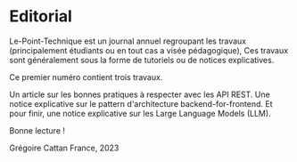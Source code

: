 # Editorial

Le-Point-Technique est un journal annuel regroupant les travaux (principalement étudiants ou en tout cas a visée pédagogique),
Ces travaux sont généralement sous la forme de tutoriels ou de notices explicatives.

Ce premier numéro contient trois travaux.

Un article sur les bonnes pratiques à respecter avec les API REST.
Une notice explicative sur le pattern d'architecture backend-for-frontend.
Et pour finir, une notice explicative sur les Large Language Models (LLM).

Bonne lecture !

Grégoire Cattan
France, 2023